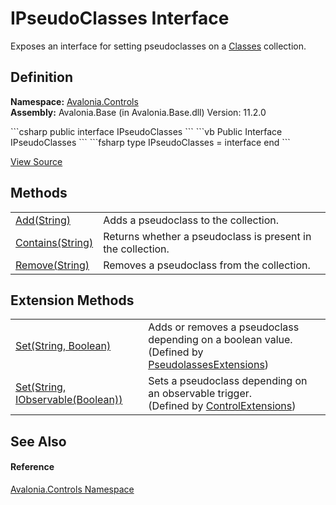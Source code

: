 # IPseudoClasses Interface


Exposes an interface for setting pseudoclasses on a <a href="T_Avalonia_Controls_Classes">Classes</a> collection.



## Definition
**Namespace:** <a href="N_Avalonia_Controls">Avalonia.Controls</a>  
**Assembly:** Avalonia.Base (in Avalonia.Base.dll) Version: 11.2.0

<Tabs groupId="api-code-preview">
<TabItem value="csharp" label="C#">
```csharp
public interface IPseudoClasses
```
</TabItem>
<TabItem value="vb" label="VB">
```vb
Public Interface IPseudoClasses
```
</TabItem>
<TabItem value="fsharp" label="F#">
```fsharp
type IPseudoClasses = interface end
```
</TabItem>
</Tabs>



<a href="https://github.com/AvaloniaUI/Avalonia/tree/master/src/Avalonia.Base/Controls/IPseudoClasses.cs" title="View the source code">View Source</a>



## Methods
<table>
<tr>
<td><a href="M_Avalonia_Controls_IPseudoClasses_Add">Add(String)</a></td>
<td>Adds a pseudoclass to the collection.</td>
</tr>
<tr>
<td><a href="M_Avalonia_Controls_IPseudoClasses_Contains">Contains(String)</a></td>
<td>Returns whether a pseudoclass is present in the collection.</td>
</tr>
<tr>
<td><a href="M_Avalonia_Controls_IPseudoClasses_Remove">Remove(String)</a></td>
<td>Removes a pseudoclass from the collection.</td>
</tr>
</table>

## Extension Methods
<table>
<tr>
<td><a href="M_Avalonia_Controls_PseudolassesExtensions_Set">Set(String, Boolean)</a></td>
<td>Adds or removes a pseudoclass depending on a boolean value.<br />(Defined by <a href="T_Avalonia_Controls_PseudolassesExtensions">PseudolassesExtensions</a>)</td>
</tr>
<tr>
<td><a href="M_Avalonia_Controls_ControlExtensions_Set">Set(String, IObservable(Boolean))</a></td>
<td>Sets a pseudoclass depending on an observable trigger.<br />(Defined by <a href="T_Avalonia_Controls_ControlExtensions">ControlExtensions</a>)</td>
</tr>
</table>

## See Also


#### Reference
<a href="N_Avalonia_Controls">Avalonia.Controls Namespace</a>  
